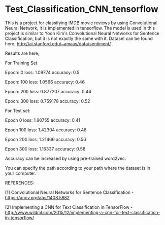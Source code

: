# Test_Classification_CNN_tensorflow
This is a project for classifying IMDB movie reviews by using Convolutional Neural Network, It is implemented in tensorflow. 
The model is used in this project is similar to Yoon Kim's Convolutional Neural Networks for Sentence Classification, but it is not exactly the same with it.
Dataset can be found here; http://ai.stanford.edu/~amaas/data/sentiment/ .

Results are here;

  For Training Set
  
Epoch: 0 loss: 1.09774 accuracy: 0.5

Epoch: 100 loss: 1.0566 accuracy: 0.46

Epoch: 200 loss: 0.877207 accuracy: 0.44

Epoch: 300 loss: 0.759178 accuracy: 0.52

  For Test set:
  
Epoch 0 loss: 1.60755 accuracy: 0.41

Epoch 100 loss: 1.42304 accuracy: 0.48

Epoch 200 loss: 1.21466 accuracy: 0.56

Epoch 300 loss: 1.16337 accuracy: 0.58


Accuracy can be increased by using pre-trained word2vec.

You can specify the path according to your path where the dataset is in your computer.


REFERENCES:

[1] Convolutional Neural Networks for Sentence Classification - https://arxiv.org/abs/1408.5882

[2] Implementing a CNN for Text Classification in TensorFlow - http://www.wildml.com/2015/12/implementing-a-cnn-for-text-classification-in-tensorflow/
